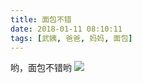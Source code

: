 ```yaml
---
title: 面包不错
date: 2018-01-11 08:10:11
tags: [武姨, 爸爸, 妈妈, 面包]
---
```

哟，面包不错哟
![](http://images.dsphoebe.com/IMG_2489.JPG)